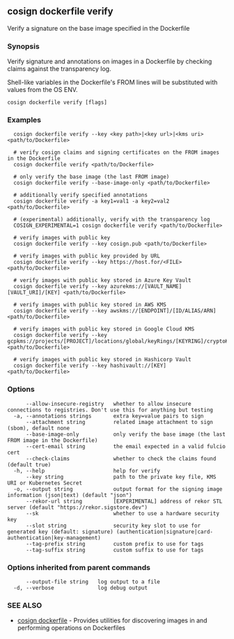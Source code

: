 ## cosign dockerfile verify

Verify a signature on the base image specified in the Dockerfile

### Synopsis

Verify signature and annotations on images in a Dockerfile by checking claims
against the transparency log.

Shell-like variables in the Dockerfile's FROM lines will be substituted with values from the OS ENV.

```
cosign dockerfile verify [flags]
```

### Examples

```
  cosign dockerfile verify --key <key path>|<key url>|<kms uri> <path/to/Dockerfile>

  # verify cosign claims and signing certificates on the FROM images in the Dockerfile
  cosign dockerfile verify <path/to/Dockerfile>

  # only verify the base image (the last FROM image)
  cosign dockerfile verify --base-image-only <path/to/Dockerfile>

  # additionally verify specified annotations
  cosign dockerfile verify -a key1=val1 -a key2=val2 <path/to/Dockerfile>

  # (experimental) additionally, verify with the transparency log
  COSIGN_EXPERIMENTAL=1 cosign dockerfile verify <path/to/Dockerfile>

  # verify images with public key
  cosign dockerfile verify --key cosign.pub <path/to/Dockerfile>

  # verify images with public key provided by URL
  cosign dockerfile verify --key https://host.for/<FILE> <path/to/Dockerfile>

  # verify images with public key stored in Azure Key Vault
  cosign dockerfile verify --key azurekms://[VAULT_NAME][VAULT_URI]/[KEY] <path/to/Dockerfile>

  # verify images with public key stored in AWS KMS
  cosign dockerfile verify --key awskms://[ENDPOINT]/[ID/ALIAS/ARN] <path/to/Dockerfile>

  # verify images with public key stored in Google Cloud KMS
  cosign dockerfile verify --key gcpkms://projects/[PROJECT]/locations/global/keyRings/[KEYRING]/cryptoKeys/[KEY] <path/to/Dockerfile>

  # verify images with public key stored in Hashicorp Vault
  cosign dockerfile verify --key hashivault://[KEY] <path/to/Dockerfile>
```

### Options

```
      --allow-insecure-registry   whether to allow insecure connections to registries. Don't use this for anything but testing
  -a, --annotations strings       extra key=value pairs to sign
      --attachment string         related image attachment to sign (sbom), default none
      --base-image-only           only verify the base image (the last FROM image in the Dockerfile)
      --cert-email string         the email expected in a valid fulcio cert
      --check-claims              whether to check the claims found (default true)
  -h, --help                      help for verify
      --key string                path to the private key file, KMS URI or Kubernetes Secret
  -o, --output string             output format for the signing image information (json|text) (default "json")
      --rekor-url string          [EXPERIMENTAL] address of rekor STL server (default "https://rekor.sigstore.dev")
      --sk                        whether to use a hardware security key
      --slot string               security key slot to use for generated key (default: signature) (authentication|signature|card-authentication|key-management)
      --tag-prefix string         custom prefix to use for tags
      --tag-suffix string         custom suffix to use for tags
```

### Options inherited from parent commands

```
      --output-file string   log output to a file
  -d, --verbose              log debug output
```

### SEE ALSO

* [cosign dockerfile](cosign_dockerfile.md)	 - Provides utilities for discovering images in and performing operations on Dockerfiles

